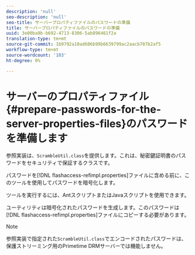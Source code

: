 ```yaml
---
description: 'null'
seo-description: 'null'
seo-title: サーバープロパティファイルのパスワードの準備
title: サーバープロパティファイルのパスワードの準備
uuid: 3e00ba9b-b692-4713-8306-5ab896461f2a
translation-type: tm+mt
source-git-commit: 1b9792a10ad606b99b6639799ac2aacb707b2af5
workflow-type: tm+mt
source-wordcount: '103'
ht-degree: 0%

---
```



# サーバーのプロパティファイル{#prepare-passwords-for-the-server-properties-files}のパスワードを準備します

参照実装は、`ScrambleUtil.class`を提供します。これは、秘密鍵証明書のパスワードをセキュリティで保証するクラスです。

パスワードを[!DNL flashaccess-refimpl.properties]ファイルに含める前に、このツールを使用してパスワードを暗号化します。

ツールを実行するには、AntスクリプトまたはJavaスクリプトを使用できます。

ユーティリティは暗号化されたパスワードを生成します。このパスワードは[!DNL flashaccess-refimpl.properties]ファイルにコピーする必要があります。

>[!NOTE]
>
>参照実装で指定された`ScrambleUtil.class`でエンコードされたパスワードは、保護ストリーミング用のPrimetime DRMサーバーでは機能しません。
